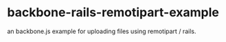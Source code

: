 backbone-rails-remotipart-example
=================================

an backbone.js example for uploading files using remotipart / rails.

